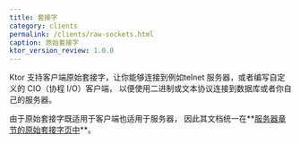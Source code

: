 ```yaml
---
title: 套接字
category: clients
permalink: /clients/raw-sockets.html
caption: 原始套接字
ktor_version_review: 1.0.0
---
```


Ktor 支持客户端原始套接字，让你能够连接到例如<!--
-->telnet 服务器，或者编写自定义的 CIO（协程 I/O）客户端，
以便使用二进制或文本协议连接到数据库或者你自己的服务器。

由于原始套接字既适用于客户端也适用于服务器，
因此其文档统一在**[服务器章节的原始套接字页中](/servers/raw-sockets.html)**。

